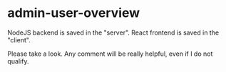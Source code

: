# admin-user-overview

NodeJS backend is saved in the "server".
React frontend is saved in the "client".

Please take a look. Any comment will be really helpful, even if I do not qualify.
